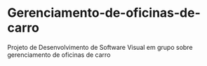 # Gerenciamento-de-oficinas-de-carro
Projeto de Desenvolvimento de Software Visual em grupo sobre gerenciamento de oficinas de carro
